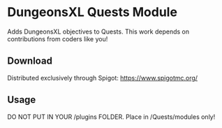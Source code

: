 # DungeonsXL Quests Module
Adds DungeonsXL objectives to Quests. This work depends on contributions from coders like you!

## Download

Distributed exclusively through Spigot: https://www.spigotmc.org/

## Usage

DO NOT PUT IN YOUR /plugins FOLDER. Place in /Quests/modules only!
